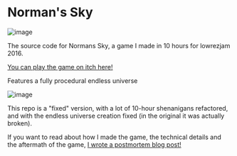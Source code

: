 # Norman's Sky

![image](https://img.itch.zone/aW1hZ2UvNjI5MDUvMjgzODI5LmdpZg==/original/4eilX2.gif)

The source code for Normans Sky, a game I made in 10 hours for lowrezjam 2016.

[You can play the game on itch here!](https://nothke.itch.io/normans-sky)

Features a fully procedural endless universe

![image](https://i.imgur.com/skC8t6n.gif)

This repo is a "fixed" version, with a lot of 10-hour shenanigans refactored, and with the endless universe creation fixed (in the original it was actually broken).

If you want to read about how I made the game, the technical details and the aftermath of the game, [I wrote a postmortem blog post!](http://nothkedev.blogspot.com/2018/04/normans-sky-2-years-later-joke-made-in.html)
